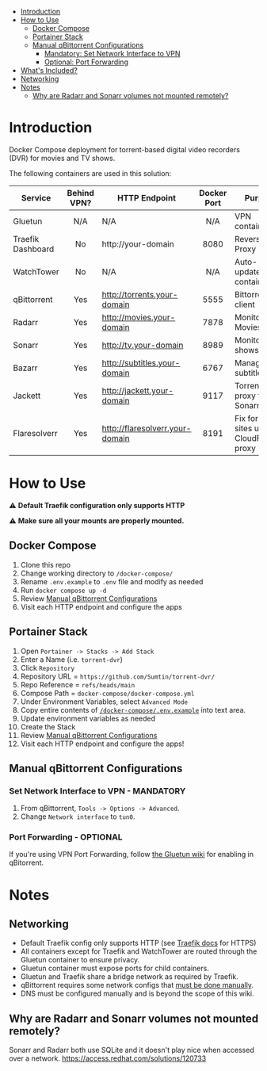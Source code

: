 - [Introduction](#introduction)
- [How to Use](#how-to-use)
  - [Docker Compose](#docker-compose)
  - [Portainer Stack](#portainer-stack)
  - [Manual qBittorrent Configurations](#manual-qbittorrent-configurations)
    - [Mandatory: Set Network Interface to VPN](#mandatory-set-network-interface-to-vpn)
    - [Optional: Port Forwarding](#optional-port-forwarding)
- [What's Included?](#whats-included)
- [Networking](#networking)
- [Notes](#notes)
  - [Why are Radarr and Sonarr volumes not mounted remotely?](#why-are-radarr-and-sonarr-volumes-not-mounted-remotely)


# Introduction
Docker Compose deployment for torrent-based digital video recorders (DVR) for movies and TV shows.

The following containers are used in this solution:

| Service | Behind VPN? | HTTP Endpoint | Docker Port | Purpose | Official Docs |
|---|:---:|---|:---:|---|---|
|Gluetun|N/A|N/A|N/A|VPN container|https://github.com/qdm12/gluetun-wiki|
|Traefik Dashboard|No|http://your-domain|8080|Reverse Proxy|https://doc.traefik.io/|
|WatchTower|No|N/A|N/A|Auto-updates containers|https://github.com/containrrr/watchtower| 
|qBittorrent|Yes|http://torrents.your-domain|5555|Bittorrent client|https://docs.linuxserver.io/images/docker-qbittorrent|
|Radarr|Yes|http://movies.your-domain|7878|Monitors Movies|https://docs.linuxserver.io/images/docker-radarr|
|Sonarr|Yes|http://tv.your-domain|8989|Monitors TV shows|https://docs.linuxserver.io/images/docker-sonarr|
|Bazarr|Yes|http://subtitles.your-domain|6767|Manages subtitles|https://docs.linuxserver.io/images/docker-bazarr|
|Jackett|Yes|http://jackett.your-domain|9117|Torrent site proxy for Sonarr/Radarr |https://docs.linuxserver.io/images/docker-jackett|
|Flaresolverr|Yes|http://flaresolverr.your-domain|8191|Fix for torrent sites using CloudFlare proxy|https://github.com/FlareSolverr/FlareSolverr|

# How to Use

:warning: **Default Traefik configuration only supports HTTP**

:warning: **Make sure all your mounts are properly mounted.**

## Docker Compose

1. Clone this repo
1. Change working directory to `/docker-compose/`
1. Rename `.env.example` to `.env` file and modify as needed
1. Run `docker compose up -d`
1. Review [Manual qBittorrent Configurations](#manual-qbittorrent-configurations)
1. Visit each HTTP endpoint and configure the apps

## Portainer Stack

1. Open `Portainer -> Stacks -> Add Stack`
2. Enter a Name (i.e. `torrent-dvr`)
3. Click `Repository`
4. Repository URL = `https://github.com/Sumtin/torrent-dvr/`
5. Repo Reference = `refs/heads/main`
6. Compose Path = `docker-compose/docker-compose.yml`
7. Under Environment Variables, select `Advanced Mode`
8. Copy entire contents of [`/docker-compose/.env.example`](https://github.com/Sumtin/torrent-dvr/blob/main/docker-compose/.env.example) into text area.
9. Update environment variables as needed
10. Create the Stack
11. Review [Manual qBittorrent Configurations](#manual-qbittorrent-configurations)
12. Visit each HTTP endpoint and configure the apps!

## Manual qBittorrent Configurations

### Set Network Interface to VPN - MANDATORY

1. From qBittorrent, `Tools -> Options -> Advanced`.
2. Change `Network interface` to `tun0`.

### Port Forwarding - OPTIONAL

If you're using VPN Port Forwarding, follow [the Gluetun wiki](https://github.com/qdm12/gluetun-wiki/blob/main/setup/advanced/vpn-port-forwarding.md) for enabling in qBitorrent.

# Notes
## Networking

- Default Traefik config only supports HTTP (see [Traefik docs](https://doc.traefik.io/) for HTTPS)
- All containers except for Traefik and WatchTower are routed through the Gluetun container to ensure privacy.  
- Gluetun container must expose ports for child containers.
- Gluetun and Traefik share a bridge network as required by Traefik.
- qBittorrent requires some network configs that [must be done manually](#manual-qbittorrent-configurations).
- DNS must be configured manually and is beyond the scope of this wiki.

## Why are Radarr and Sonarr volumes not mounted remotely?

Sonarr and Radarr both use SQLite and it doesn't play nice when accessed over a network. 
https://access.redhat.com/solutions/120733
